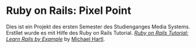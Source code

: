 # Ruby on Rails: Pixel Point

Dies ist ein Projekt des ersten Semester des Studienganges Media Systems.
Erstllet wurde es mit Hilfe des Ruby on Rails Tutorial.
[*Ruby on Rails Tutorial: Learn Rails by Example*](http://railstutorial.org/)
by [Michael Hartl](http://michaelhartl.com/).